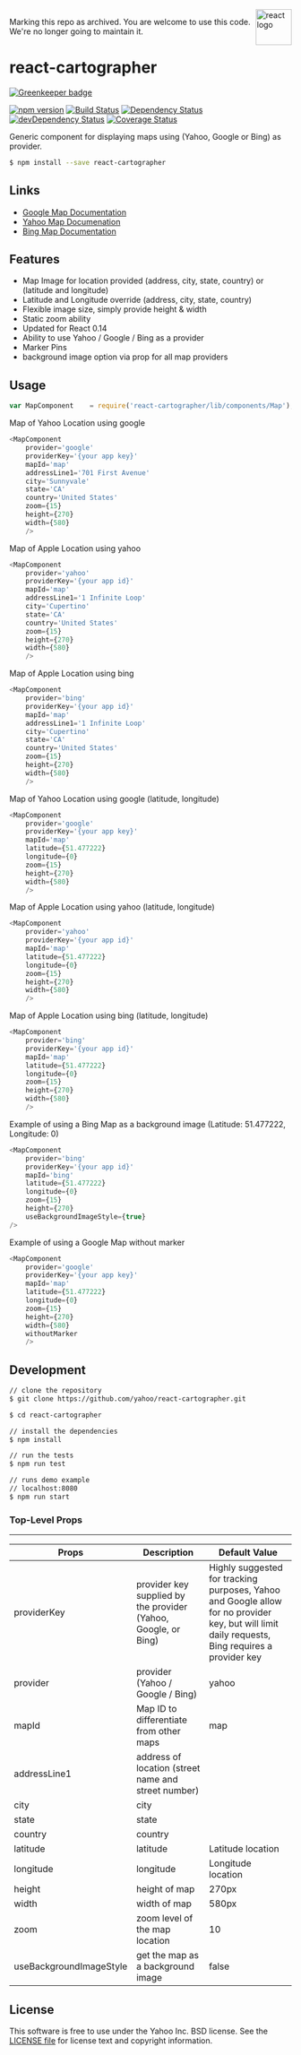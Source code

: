 <img src="https://avatars2.githubusercontent.com/u/6412038?v=3&s=200" alt="react logo" title="react" align="right" width="64" height="64" />

Marking this repo as archived. You are welcome to use this code. We're no longer going to maintain it.

react-cartographer 
=========

[![Greenkeeper badge](https://badges.greenkeeper.io/yahoo/react-cartographer.svg)](https://greenkeeper.io/)

[![npm version](https://badge.fury.io/js/react-cartographer.svg)](http://badge.fury.io/js/react-cartographer)
[![Build Status](https://travis-ci.org/yahoo/react-cartographer.svg?branch=master)](https://travis-ci.org/yahoo/react-cartographer)
[![Dependency Status](https://david-dm.org/yahoo/react-cartographer.svg)](https://david-dm.org/yahoo/react-cartographer)
[![devDependency Status](https://david-dm.org/yahoo/react-cartographer/dev-status.svg)](https://david-dm.org/yahoo/react-cartographer#info=devDependencies)
[![Coverage Status](https://coveralls.io/repos/yahoo/react-cartographer/badge.svg)](https://coveralls.io/r/yahoo/react-cartographer)


Generic component for displaying maps using (Yahoo, Google or Bing) as provider.

```bash
$ npm install --save react-cartographer
```

## Links
* [Google Map Documentation](https://developers.google.com/maps/documentation/staticmaps/)
* [Yahoo Map Documenation](https://developer.yahoo.com/maps/)
* [Bing Map Documentation](https://msdn.microsoft.com/en-us/library/ff701724.aspx)

## Features
* Map Image for location provided (address, city, state, country) or (latitude and longitude)
* Latitude and Longitude override (address, city, state, country)
* Flexible image size, simply provide height & width
* Static zoom ability
* Updated for React 0.14
* Ability to use Yahoo / Google / Bing as a provider
* Marker Pins
* background image option via prop for all map providers

## Usage
```js
var MapComponent    = require('react-cartographer/lib/components/Map');
```

Map of Yahoo Location using google
```js
<MapComponent
    provider='google'
    providerKey='{your app key}'
    mapId='map'
    addressLine1='701 First Avenue'
    city='Sunnyvale'
    state='CA'
    country='United States'
    zoom={15}
    height={270}
    width={580}
    />
```
Map of Apple Location using yahoo
```js
<MapComponent
    provider='yahoo'
    providerKey='{your app id}'
    mapId='map'
    addressLine1='1 Infinite Loop'
    city='Cupertino'
    state='CA'
    country='United States'
    zoom={15}
    height={270}
    width={580}
    />
```
Map of Apple Location using bing
```js
<MapComponent
    provider='bing'
    providerKey='{your app id}'
    mapId='map'
    addressLine1='1 Infinite Loop'
    city='Cupertino'
    state='CA'
    country='United States'
    zoom={15}
    height={270}
    width={580}
    />
```
Map of Yahoo Location using google (latitude, longitude)
```js
<MapComponent
    provider='google'
    providerKey='{your app key}'
    mapId='map'
    latitude={51.477222}
    longitude={0}
    zoom={15}
    height={270}
    width={580}
    />
```
Map of Apple Location using yahoo (latitude, longitude)
```js
<MapComponent
    provider='yahoo'
    providerKey='{your app id}'
    mapId='map'
    latitude={51.477222}
    longitude={0}
    zoom={15}
    height={270}
    width={580}
    />
```
Map of Apple Location using bing (latitude, longitude)
```js
<MapComponent
    provider='bing'
    providerKey='{your app id}'
    mapId='map'
    latitude={51.477222}
    longitude={0}
    zoom={15}
    height={270}
    width={580}
    />
```
Example of using a Bing Map as a background image (Latitude: 51.477222, Longitude: 0)
```js
<MapComponent
    provider='bing'
    providerKey='{your app id}'
    mapId='bing'
    latitude={51.477222}
    longitude={0}
    zoom={15}
    height={270}
    useBackgroundImageStyle={true}
/>
```
Example of using a Google Map without marker
```js
<MapComponent
    provider='google'
    providerKey='{your app key}'
    mapId='map'
    latitude={51.477222}
    longitude={0}
    zoom={15}
    height={270}
    width={580}
    withoutMarker
    />
```


## Development
```sh
// clone the repository
$ git clone https://github.com/yahoo/react-cartographer.git

$ cd react-cartographer

// install the dependencies
$ npm install

// run the tests
$ npm run test

// runs demo example
// localhost:8080
$ npm run start
```

### Top-Level Props
---
| Props |  Description |  Default Value |
| --- | --- |--- |
| providerKey | provider key supplied by the provider (Yahoo, Google, or Bing) | Highly suggested for tracking purposes, Yahoo and Google allow for no provider key, but will limit daily requests, Bing requires a provider key  |
| provider | provider (Yahoo / Google / Bing) | yahoo |
| mapId | Map ID to differentiate from other maps | map |
| addressLine1 | address of location (street name and street number) |  |
| city | city |  |
| state | state |  |
| country | country |  |
| latitude | latitude | Latitude location |
| longitude | longitude | Longitude location |
| height | height of map |  270px |
| width | width of map | 580px |
| zoom | zoom level of the map location |  10 |
| useBackgroundImageStyle | get the map as a background image | false

## License

This software is free to use under the Yahoo Inc. BSD license.
See the [LICENSE file][] for license text and copyright information.

[LICENSE file]: https://github.com/yahoo/react-cartographer/blob/master/LICENSE.md
